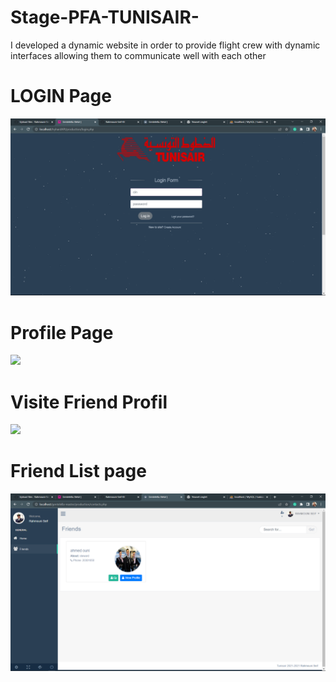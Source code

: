 # Stage-PFA-TUNISAIR-
I developed a dynamic website in order to provide flight crew with dynamic interfaces allowing them to communicate well with each other 
# LOGIN Page 
![](login.png) 

# Profile Page 
![](profil.png) 

# Visite Friend Profil 
![](visitprofil.png) 


# Friend List page
![](friend.png) 
